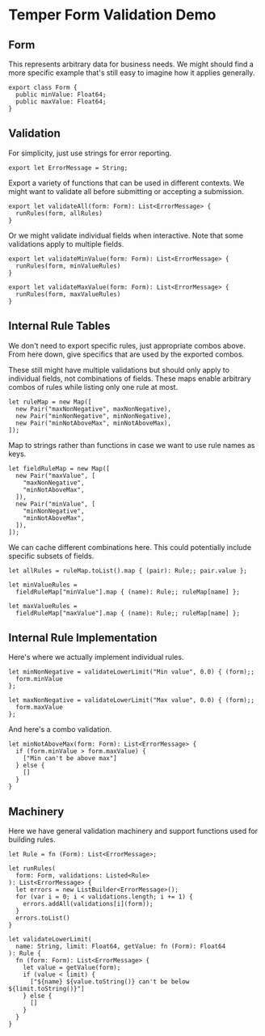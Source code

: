 # Temper Form Validation Demo

## Form

This represents arbitrary data for business needs. We might should find a more
specific example that's still easy to imagine how it applies generally.

    export class Form {
      public minValue: Float64;
      public maxValue: Float64;
    }

## Validation

For simplicity, just use strings for error reporting.

    export let ErrorMessage = String;

Export a variety of functions that can be used in different contexts. We might
want to validate all before submitting or accepting a submission.

    export let validateAll(form: Form): List<ErrorMessage> {
      runRules(form, allRules)
    }

Or we might validate individual fields when interactive. Note that some
validations apply to multiple fields.

    export let validateMinValue(form: Form): List<ErrorMessage> {
      runRules(form, minValueRules)
    }

    export let validateMaxValue(form: Form): List<ErrorMessage> {
      runRules(form, maxValueRules)
    }

## Internal Rule Tables

We don't need to export specific rules, just appropriate combos above. From here
down, give specifics that are used by the exported combos.

These still might have multiple validations but should only apply to individual
fields, not combinations of fields. These maps enable arbitrary combos of rules
while listing only one rule at most.

    let ruleMap = new Map([
      new Pair("maxNonNegative", maxNonNegative),
      new Pair("minNonNegative", minNonNegative),
      new Pair("minNotAboveMax", minNotAboveMax),
    ]);

Map to strings rather than functions in case we want to use rule names as keys.

    let fieldRuleMap = new Map([
      new Pair("maxValue", [
        "maxNonNegative",
        "minNotAboveMax",
      ]),
      new Pair("minValue", [
        "minNonNegative",
        "minNotAboveMax",
      ]),
    ]);

We can cache different combinations here. This could potentially include
specific subsets of fields.

    let allRules = ruleMap.toList().map { (pair): Rule;; pair.value };

    let minValueRules =
      fieldRuleMap["minValue"].map { (name): Rule;; ruleMap[name] };

    let maxValueRules =
      fieldRuleMap["maxValue"].map { (name): Rule;; ruleMap[name] };

## Internal Rule Implementation

Here's where we actually implement individual rules.

    let minNonNegative = validateLowerLimit("Min value", 0.0) { (form);;
      form.minValue
    };

    let maxNonNegative = validateLowerLimit("Max value", 0.0) { (form);;
      form.maxValue
    };

And here's a combo validation.

    let minNotAboveMax(form: Form): List<ErrorMessage> {
      if (form.minValue > form.maxValue) {
        ["Min can't be above max"]
      } else {
        []
      }
    }

## Machinery

Here we have general validation machinery and support functions used for
building rules.

    let Rule = fn (Form): List<ErrorMessage>;

    let runRules(
      form: Form, validations: Listed<Rule>
    ): List<ErrorMessage> {
      let errors = new ListBuilder<ErrorMessage>();
      for (var i = 0; i < validations.length; i += 1) {
        errors.addAll(validations[i](form));
      }
      errors.toList()
    }

    let validateLowerLimit(
      name: String, limit: Float64, getValue: fn (Form): Float64
    ): Rule {
      fn (form: Form): List<ErrorMessage> {
        let value = getValue(form);
        if (value < limit) {
          ["${name} ${value.toString()} can't be below ${limit.toString()}"]
        } else {
          []
        }
      }
    }
